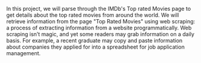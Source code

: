 In this project, we will parse through the IMDb's Top rated Movies page to get details about the top rated movies from around the world.
We will retrieve information from the page "Top Rated Movies" using web scraping: a process of extracting information from a website programmatically. 
Web scraping isn’t magic, and yet some readers may grab information on a daily basis. 
For example, a recent graduate may copy and paste information about companies they applied for into a spreadsheet for job application management.
